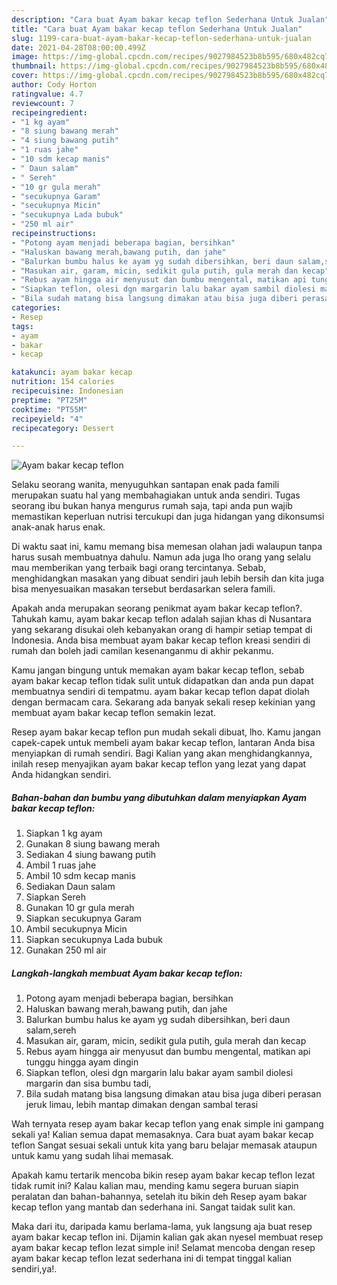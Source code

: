 ```yaml
---
description: "Cara buat Ayam bakar kecap teflon Sederhana Untuk Jualan"
title: "Cara buat Ayam bakar kecap teflon Sederhana Untuk Jualan"
slug: 1199-cara-buat-ayam-bakar-kecap-teflon-sederhana-untuk-jualan
date: 2021-04-28T08:00:00.499Z
image: https://img-global.cpcdn.com/recipes/9027984523b8b595/680x482cq70/ayam-bakar-kecap-teflon-foto-resep-utama.jpg
thumbnail: https://img-global.cpcdn.com/recipes/9027984523b8b595/680x482cq70/ayam-bakar-kecap-teflon-foto-resep-utama.jpg
cover: https://img-global.cpcdn.com/recipes/9027984523b8b595/680x482cq70/ayam-bakar-kecap-teflon-foto-resep-utama.jpg
author: Cody Horton
ratingvalue: 4.7
reviewcount: 7
recipeingredient:
- "1 kg ayam"
- "8 siung bawang merah"
- "4 siung bawang putih"
- "1 ruas jahe"
- "10 sdm kecap manis"
- " Daun salam"
- " Sereh"
- "10 gr gula merah"
- "secukupnya Garam"
- "secukupnya Micin"
- "secukupnya Lada bubuk"
- "250 ml air"
recipeinstructions:
- "Potong ayam menjadi beberapa bagian, bersihkan"
- "Haluskan bawang merah,bawang putih, dan jahe"
- "Balurkan bumbu halus ke ayam yg sudah dibersihkan, beri daun salam,sereh"
- "Masukan air, garam, micin, sedikit gula putih, gula merah dan kecap"
- "Rebus ayam hingga air menyusut dan bumbu mengental, matikan api tunggu hingga ayam dingin"
- "Siapkan teflon, olesi dgn margarin lalu bakar ayam sambil diolesi margarin dan sisa bumbu tadi,"
- "Bila sudah matang bisa langsung dimakan atau bisa juga diberi perasan jeruk limau, lebih mantap dimakan dengan sambal terasi"
categories:
- Resep
tags:
- ayam
- bakar
- kecap

katakunci: ayam bakar kecap 
nutrition: 154 calories
recipecuisine: Indonesian
preptime: "PT25M"
cooktime: "PT55M"
recipeyield: "4"
recipecategory: Dessert

---
```



![Ayam bakar kecap teflon](https://img-global.cpcdn.com/recipes/9027984523b8b595/680x482cq70/ayam-bakar-kecap-teflon-foto-resep-utama.jpg)

Selaku seorang wanita, menyuguhkan santapan enak pada famili merupakan suatu hal yang membahagiakan untuk anda sendiri. Tugas seorang ibu bukan hanya mengurus rumah saja, tapi anda pun wajib memastikan keperluan nutrisi tercukupi dan juga hidangan yang dikonsumsi anak-anak harus enak.

Di waktu  saat ini, kamu memang bisa memesan olahan jadi walaupun tanpa harus susah membuatnya dahulu. Namun ada juga lho orang yang selalu mau memberikan yang terbaik bagi orang tercintanya. Sebab, menghidangkan masakan yang dibuat sendiri jauh lebih bersih dan kita juga bisa menyesuaikan masakan tersebut berdasarkan selera famili. 



Apakah anda merupakan seorang penikmat ayam bakar kecap teflon?. Tahukah kamu, ayam bakar kecap teflon adalah sajian khas di Nusantara yang sekarang disukai oleh kebanyakan orang di hampir setiap tempat di Indonesia. Anda bisa membuat ayam bakar kecap teflon kreasi sendiri di rumah dan boleh jadi camilan kesenanganmu di akhir pekanmu.

Kamu jangan bingung untuk memakan ayam bakar kecap teflon, sebab ayam bakar kecap teflon tidak sulit untuk didapatkan dan anda pun dapat membuatnya sendiri di tempatmu. ayam bakar kecap teflon dapat diolah dengan bermacam cara. Sekarang ada banyak sekali resep kekinian yang membuat ayam bakar kecap teflon semakin lezat.

Resep ayam bakar kecap teflon pun mudah sekali dibuat, lho. Kamu jangan capek-capek untuk membeli ayam bakar kecap teflon, lantaran Anda bisa menyiapkan di rumah sendiri. Bagi Kalian yang akan menghidangkannya, inilah resep menyajikan ayam bakar kecap teflon yang lezat yang dapat Anda hidangkan sendiri.

<!--inarticleads1-->

##### Bahan-bahan dan bumbu yang dibutuhkan dalam menyiapkan Ayam bakar kecap teflon:

1. Siapkan 1 kg ayam
1. Gunakan 8 siung bawang merah
1. Sediakan 4 siung bawang putih
1. Ambil 1 ruas jahe
1. Ambil 10 sdm kecap manis
1. Sediakan  Daun salam
1. Siapkan  Sereh
1. Gunakan 10 gr gula merah
1. Siapkan secukupnya Garam
1. Ambil secukupnya Micin
1. Siapkan secukupnya Lada bubuk
1. Gunakan 250 ml air




<!--inarticleads2-->

##### Langkah-langkah membuat Ayam bakar kecap teflon:

1. Potong ayam menjadi beberapa bagian, bersihkan
1. Haluskan bawang merah,bawang putih, dan jahe
1. Balurkan bumbu halus ke ayam yg sudah dibersihkan, beri daun salam,sereh
1. Masukan air, garam, micin, sedikit gula putih, gula merah dan kecap
1. Rebus ayam hingga air menyusut dan bumbu mengental, matikan api tunggu hingga ayam dingin
1. Siapkan teflon, olesi dgn margarin lalu bakar ayam sambil diolesi margarin dan sisa bumbu tadi,
1. Bila sudah matang bisa langsung dimakan atau bisa juga diberi perasan jeruk limau, lebih mantap dimakan dengan sambal terasi




Wah ternyata resep ayam bakar kecap teflon yang enak simple ini gampang sekali ya! Kalian semua dapat memasaknya. Cara buat ayam bakar kecap teflon Sangat sesuai sekali untuk kita yang baru belajar memasak ataupun untuk kamu yang sudah lihai memasak.

Apakah kamu tertarik mencoba bikin resep ayam bakar kecap teflon lezat tidak rumit ini? Kalau kalian mau, mending kamu segera buruan siapin peralatan dan bahan-bahannya, setelah itu bikin deh Resep ayam bakar kecap teflon yang mantab dan sederhana ini. Sangat taidak sulit kan. 

Maka dari itu, daripada kamu berlama-lama, yuk langsung aja buat resep ayam bakar kecap teflon ini. Dijamin kalian gak akan nyesel membuat resep ayam bakar kecap teflon lezat simple ini! Selamat mencoba dengan resep ayam bakar kecap teflon lezat sederhana ini di tempat tinggal kalian sendiri,ya!.

